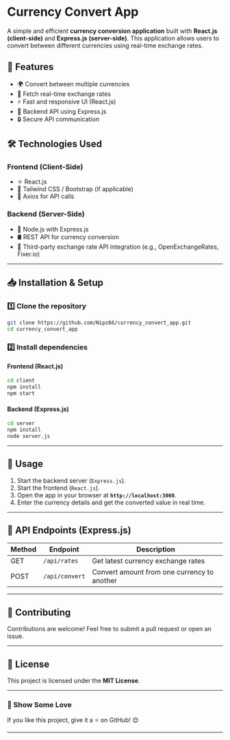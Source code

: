 # Currency Convert App

A simple and efficient **currency conversion application** built with **React.js (client-side)** and **Express.js (server-side)**. This application allows users to convert between different currencies using real-time exchange rates.

## 🚀 Features
- 🌍 Convert between multiple currencies
- 📡 Fetch real-time exchange rates
- ⚡ Fast and responsive UI (React.js)
- 🔌 Backend API using Express.js
- 🔒 Secure API communication

## 🛠️ Technologies Used
### **Frontend (Client-Side)**
- ⚛️ React.js
- 🎨 Tailwind CSS / Bootstrap (if applicable)
- 🔄 Axios for API calls

### **Backend (Server-Side)**
- 🚀 Node.js with Express.js
- 🛢️ REST API for currency conversion
- 🔗 Third-party exchange rate API integration (e.g., OpenExchangeRates, Fixer.io)

---

## 📥 Installation & Setup

### **1️⃣ Clone the repository**
```bash
git clone https://github.com/Nipz66/currency_convert_app.git
cd currency_convert_app
```

### **2️⃣ Install dependencies**
#### **Frontend (React.js)**
```bash
cd client
npm install
npm start
```

#### **Backend (Express.js)**
```bash
cd server
npm install
node server.js
```

---

## 🎯 Usage
1. Start the backend server (`Express.js`).
2. Start the frontend (`React.js`).
3. Open the app in your browser at **`http://localhost:3000`**.
4. Enter the currency details and get the converted value in real time.

---

## 🚀 API Endpoints (Express.js)
| Method | Endpoint | Description |
|--------|----------|------------|
| GET | `/api/rates` | Get latest currency exchange rates |
| POST | `/api/convert` | Convert amount from one currency to another |

---

## 🤝 Contributing
Contributions are welcome! Feel free to submit a pull request or open an issue.

---

## 📜 License
This project is licensed under the **MIT License**.

---

### 🌟 Show Some Love
If you like this project, give it a ⭐ on GitHub! 😊

---


